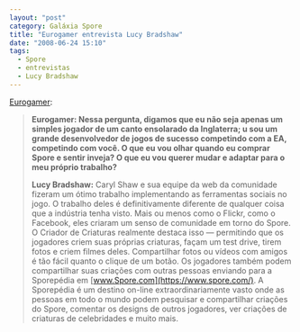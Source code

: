 ```yaml
---
layout: "post"
category: Galáxia Spore
title: "Eurogamer entrevista Lucy Bradshaw"
date: "2008-06-24 15:10"
tags:
  - Spore
  - entrevistas
  - Lucy Bradshaw
---
```

[Eurogamer](http://www.eurogamer.net/article.php?article_id=153477&page=2):

> **Eurogamer: Nessa pergunta, digamos que eu não seja apenas um simples jogador de um canto ensolarado da Inglaterra; u sou um grande desenvolvedor de jogos de sucesso competindo com a EA, competindo com você. O que eu vou olhar quando eu comprar Spore e sentir inveja? O que eu vou querer mudar e adaptar para o meu próprio trabalho?**
>
> **Lucy Bradshaw:** Caryl Shaw e sua equipe da web da comunidade fizeram um ótimo trabalho implementando as ferramentas sociais no jogo. O trabalho deles é definitivamente diferente de qualquer coisa que a indústria tenha visto. Mais ou menos como o Flickr, como o Facebook, eles criaram um senso de comunidade em torno do Spore. O Criador de Criaturas realmente destaca isso — permitindo que os jogadores criem suas próprias criaturas, façam um test drive, tirem fotos e criem filmes deles. Compartilhar fotos ou vídeos com amigos é tão fácil quanto o clique de um botão. Os jogadores também podem compartilhar suas criações com outras pessoas enviando para a Sporepédia em [www.Spore.com](https://www.spore.com/). A Sporepédia é um destino on-line extraordinariamente vasto onde as pessoas em todo o mundo podem pesquisar e compartilhar criações do Spore, comentar os designs de outros jogadores, ver criações de criaturas de celebridades e muito mais.
